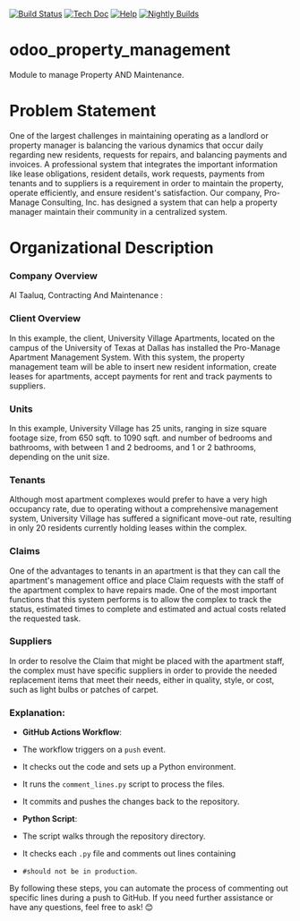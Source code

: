 [![Build Status](https://runbot.odoo.com/runbot/badge/flat/1/master.svg)](https://runbot.odoo.com/runbot)
[![Tech Doc](https://img.shields.io/badge/master-docs-875A7B.svg?style=flat&colorA=8F8F8F)](https://www.odoo.com/documentation/master)
[![Help](https://img.shields.io/badge/master-help-875A7B.svg?style=flat&colorA=8F8F8F)](https://www.odoo.com/forum/help-1)
[![Nightly Builds](https://img.shields.io/badge/master-nightly-875A7B.svg?style=flat&colorA=8F8F8F)](https://nightly.odoo.com/)

# odoo_property_management

Module to manage Property AND Maintenance.


<h1>Problem Statement</h1>

One of the largest challenges in
maintaining operating as a landlord or property manager is balancing the various
dynamics that occur daily regarding new residents, requests for repairs, and
balancing payments and invoices. A professional system that integrates the
important information like lease obligations, resident details, work requests,
payments from tenants and to suppliers is a requirement in order to maintain the
property, operate efficiently, and ensure resident's satisfaction. Our company,
Pro-Manage Consulting, Inc. has designed a system that can help a property
manager maintain their community in a centralized system.

<h1>Organizational Description</h1>

<h3>Company Overview</h3>
Al Taaluq, Contracting And Maintenance :


<h3>Client Overview</h3>
In this example, the client, University Village Apartments, located on the campus
of the University of Texas at Dallas has installed the Pro-Manage Apartment
Management System. With this system, the property management team will be
able to insert new resident information, create leases for apartments, accept
payments for rent and track payments to suppliers.

<h3>Units</h3>
In this example, University Village has 25 units, ranging in size square footage size,
from 650 sqft. to 1090 sqft. and number of bedrooms and bathrooms, with
between 1 and 2 bedrooms, and 1 or 2 bathrooms, depending on the unit size.

<h3>Tenants</h3>
Although most apartment complexes would prefer to have a very high occupancy
rate, due to operating without a comprehensive management system, University
Village has suffered a significant move-out rate, resulting in only 20 residents
currently holding leases within the complex.

<h3>Claims</h3>
One of the advantages to tenants in an apartment is that they can call the
apartment's management office and place Claim requests with the staff of
the apartment complex to have repairs made. One of the most important
functions that this system performs is to allow the complex to track the status,
estimated times to complete and estimated and actual costs related the
requested task.

<h3>Suppliers</h3>
In order to resolve the Claim that might be placed with the apartment staff,
the complex must have specific suppliers in order to provide the needed
replacement items that meet their needs, either in quality, style, or cost, such as
light bulbs or patches of carpet.



### Explanation:

- **GitHub Actions Workflow**:
- The workflow triggers on a `push` event.
- It checks out the code and sets up a Python environment.
- It runs the `comment_lines.py` script to process the files.
- It commits and pushes the changes back to the repository.

- **Python Script**:
- The script walks through the repository directory.
- It checks each `.py` file and comments out lines containing 
- `#should not be in production`.

By following these steps, you can automate the process of commenting
out specific lines during a push to GitHub. If you need further 
assistance or have any questions, feel free to ask! 😊
